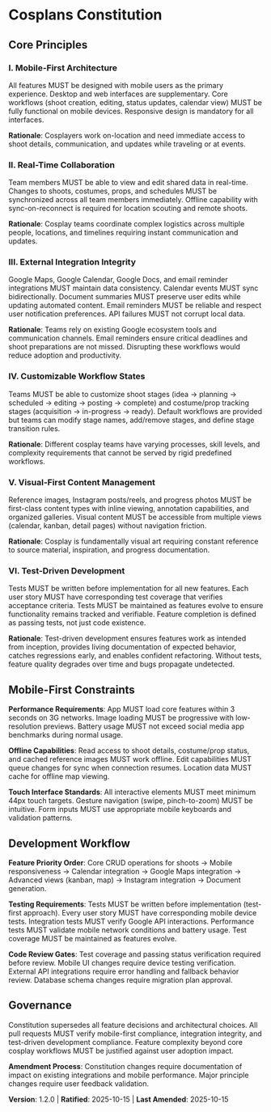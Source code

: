 <!--
Sync Impact Report:
- Version change: 1.1.0 → 1.2.0
- Modified principles: III. External Integration Integrity (expanded to include email reminders in v1.1.0)
- Added principles: VI. Test-Driven Development
- Added sections: None
- Removed sections: None
- Templates requiring updates:
  * ✅ tasks-template.md: Updated test requirement from OPTIONAL to MANDATORY per TDD principle
  * ✅ plan-template.md: Already includes testing requirements, aligned with TDD principle
  * ✅ spec-template.md: Already includes testing scenarios, aligned with TDD principle
- Follow-up TODOs: None
-->

# Cosplans Constitution

## Core Principles

### I. Mobile-First Architecture
All features MUST be designed with mobile users as the primary experience. Desktop and web 
interfaces are supplementary. Core workflows (shoot creation, editing, status updates, 
calendar view) MUST be fully functional on mobile devices. Responsive design is mandatory 
for all interfaces.

**Rationale**: Cosplayers work on-location and need immediate access to shoot details, 
communication, and updates while traveling or at events.

### II. Real-Time Collaboration 
Team members MUST be able to view and edit shared data in real-time. Changes to shoots, 
costumes, props, and schedules MUST be synchronized across all team members immediately. 
Offline capability with sync-on-reconnect is required for location scouting and remote shoots.

**Rationale**: Cosplay teams coordinate complex logistics across multiple people, locations, 
and timelines requiring instant communication and updates.

### III. External Integration Integrity
Google Maps, Google Calendar, Google Docs, and email reminder integrations MUST maintain 
data consistency. Calendar events MUST sync bidirectionally. Document summaries MUST 
preserve user edits while updating automated content. Email reminders MUST be reliable and 
respect user notification preferences. API failures MUST not corrupt local data.

**Rationale**: Teams rely on existing Google ecosystem tools and communication channels. 
Email reminders ensure critical deadlines and shoot preparations are not missed. Disrupting 
these workflows would reduce adoption and productivity.

### IV. Customizable Workflow States
Teams MUST be able to customize shoot stages (idea → planning → scheduled → editing → 
posting → complete) and costume/prop tracking stages (acquisition → in-progress → ready). 
Default workflows are provided but teams can modify stage names, add/remove stages, and 
define stage transition rules.

**Rationale**: Different cosplay teams have varying processes, skill levels, and complexity 
requirements that cannot be served by rigid predefined workflows.

### V. Visual-First Content Management
Reference images, Instagram posts/reels, and progress photos MUST be first-class content 
types with inline viewing, annotation capabilities, and organized galleries. Visual content 
MUST be accessible from multiple views (calendar, kanban, detail pages) without navigation 
friction.

**Rationale**: Cosplay is fundamentally visual art requiring constant reference to source 
material, inspiration, and progress documentation.

### VI. Test-Driven Development
Tests MUST be written before implementation for all new features. Each user story MUST have 
corresponding test coverage that verifies acceptance criteria. Tests MUST be maintained as 
features evolve to ensure functionality remains tracked and verifiable. Feature completion 
is defined as passing tests, not just code existence.

**Rationale**: Test-driven development ensures features work as intended from inception, 
provides living documentation of expected behavior, catches regressions early, and enables 
confident refactoring. Without tests, feature quality degrades over time and bugs propagate 
undetected.

## Mobile-First Constraints

**Performance Requirements**: App MUST load core features within 3 seconds on 3G networks. 
Image loading MUST be progressive with low-resolution previews. Battery usage MUST not 
exceed social media app benchmarks during normal usage.

**Offline Capabilities**: Read access to shoot details, costume/prop status, and cached 
reference images MUST work offline. Edit capabilities MUST queue changes for sync when 
connection resumes. Location data MUST cache for offline map viewing.

**Touch Interface Standards**: All interactive elements MUST meet minimum 44px touch targets. 
Gesture navigation (swipe, pinch-to-zoom) MUST be intuitive. Form inputs MUST use 
appropriate mobile keyboards and validation patterns.

## Development Workflow

**Feature Priority Order**: Core CRUD operations for shoots → Mobile responsiveness → 
Calendar integration → Google Maps integration → Advanced views (kanban, map) → 
Instagram integration → Document generation.

**Testing Requirements**: Tests MUST be written before implementation (test-first approach). 
Every user story MUST have corresponding mobile device tests. Integration tests MUST verify 
Google API interactions. Performance tests MUST validate mobile network conditions and 
battery usage. Test coverage MUST be maintained as features evolve.

**Code Review Gates**: Test coverage and passing status verification required before review. 
Mobile UI changes require device testing verification. External API integrations require 
error handling and fallback behavior review. Database schema changes require migration plan 
approval.

## Governance

Constitution supersedes all feature decisions and architectural choices. All pull requests 
MUST verify mobile-first compliance, integration integrity, and test-driven development 
compliance. Feature complexity beyond core cosplay workflows MUST be justified against user 
adoption impact.

**Amendment Process**: Constitution changes require documentation of impact on existing 
integrations and mobile performance. Major principle changes require user feedback 
validation.

**Version**: 1.2.0 | **Ratified**: 2025-10-15 | **Last Amended**: 2025-10-15